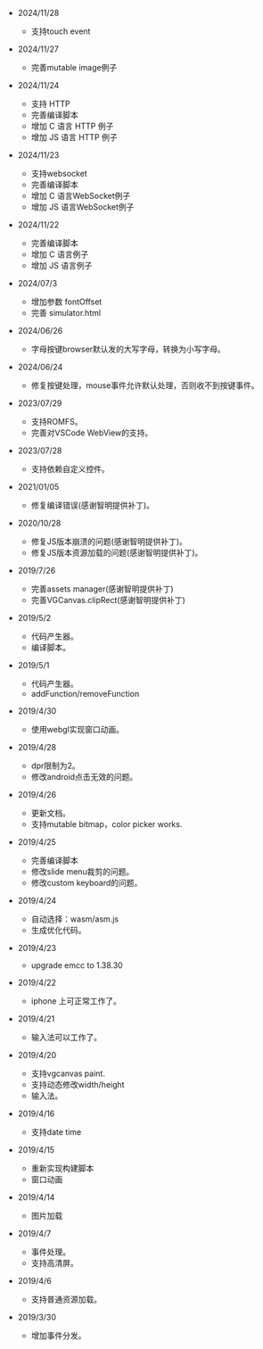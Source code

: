 * 2024/11/28
  * 支持touch event

* 2024/11/27
  * 完善mutable image例子

* 2024/11/24
  * 支持 HTTP
  * 完善编译脚本
  * 增加 C 语言 HTTP 例子
  * 增加 JS 语言 HTTP 例子

* 2024/11/23
  * 支持websocket
  * 完善编译脚本
  * 增加 C 语言WebSocket例子
  * 增加 JS 语言WebSocket例子

* 2024/11/22
  * 完善编译脚本
  * 增加 C 语言例子
  * 增加 JS 语言例子

* 2024/07/3
  * 增加参数 fontOffset
  * 完善 simulator.html

* 2024/06/26
  * 字母按键browser默认发的大写字母，转换为小写字母。

* 2024/06/24
  * 修复按键处理，mouse事件允许默认处理，否则收不到按键事件。

* 2023/07/29
  * 支持ROMFS。
  * 完善对VSCode WebView的支持。

* 2023/07/28
  * 支持依赖自定义控件。

* 2021/01/05
  * 修复编译错误(感谢智明提供补丁)。

* 2020/10/28
  * 修复JS版本崩溃的问题(感谢智明提供补丁)。
  * 修复JS版本资源加载的问题(感谢智明提供补丁)。

* 2019/7/26
  * 完善assets manager(感谢智明提供补丁)
  * 完善VGCanvas.clipRect(感谢智明提供补丁)

* 2019/5/2
  * 代码产生器。
  * 编译脚本。

* 2019/5/1
  * 代码产生器。
  * addFunction/removeFunction

* 2019/4/30
  * 使用webgl实现窗口动画。

* 2019/4/28
  * dpr限制为2。
  * 修改android点击无效的问题。

* 2019/4/26
  * 更新文档。
  * 支持mutable bitmap，color picker works.

* 2019/4/25
  * 完善编译脚本
  * 修改slide menu裁剪的问题。
  * 修改custom keyboard的问题。

* 2019/4/24
  * 自动选择：wasm/asm.js
  * 生成优化代码。

* 2019/4/23
  * upgrade emcc to 1.38.30

* 2019/4/22
  * iphone 上可正常工作了。

* 2019/4/21
  * 输入法可以工作了。

* 2019/4/20
  * 支持vgcanvas paint.
  * 支持动态修改width/height
  * 输入法。

* 2019/4/16
  * 支持date time

* 2019/4/15
  * 重新实现构建脚本
  * 窗口动画

* 2019/4/14
  * 图片加载

* 2019/4/7
  * 事件处理。
  * 支持高清屏。

* 2019/4/6
  * 支持普通资源加载。
    
* 2019/3/30
  * 增加事件分发。
